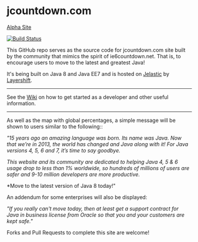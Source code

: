 jcountdown.com
==============

[Alpha Site](http://jcountdown-ee7.j.layershift.co.uk/jcountdown/)

[![Build Status](https://adopt-openjdk.ci.cloudbees.com/job/jcountdown/1/badge/icon)](https://adopt-openjdk.ci.cloudbees.com/job/jcountdown/1/)

This GitHub repo serves as the source code for jcountdown.com site built by the community that 
mimics the spirit of ie6countdown.net. That is, to encourage users to move to the latest and greatest Java! 

It's being built on Java 8 and Java EE7 and is hosted on [Jelastic](http://www.layershift.com/hosting/jelastic-cloud) by [Layershift](http://www.layershift.com/about/why-layershift).

---

See the [Wiki](https://github.com/AdoptOpenJDK/jcountdown/wiki) on how to get started as a developer and other useful information.

---

As well as the map with global percentages, a simple message will be shown to users similar to the following::

*"15 years ago an amazing language was born. Its name was Java. Now that we’re in 2013, the world has changed and 
Java along with it! For Java versions 4, 5, 6 and 7, it’s time to say goodbye.*

*This website and its community are dedicated to helping Java 4, 5 & 6 usage drop to less
than 1% worldwide, so hundreds of millions of users are safer and 9-10 million developers 
are more productive.*

*Move to the latest version of Java 8 today!"

An addendum for some enterprises will also be displayed:

*"If you really can't move today, then at least get a support contract for Java in business license from Oracle 
so that you and your customers are kept safe."*

Forks and Pull Requests to complete this site are welcome!
